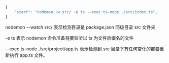 ```js
{
    "start": "nodemon -w src/ -e ts --exec ts-node ./src/index.ts",
}

```

nodemon --watch src/ 表示检测目录是 package.json 同级目录 src 文件夹

-e ts 表示 nodemon 命令准备将要监听以 ts 为文件后缀名的文件

--exec ts-node ./src/project/app.ts 表示检测到 src 目录下有任何变化的都要重新执行 app.ts 文件。
